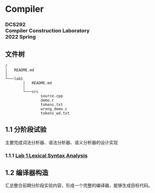 # Compiler
### DCS292<br>Compiler Construction Laboratory<br>2022 Spring

## 文件树

```
/
│   README.md
│
└───lab1
        │   README.md
        │
        └───src
                source.cpp
                demo.c
                tokens.txt
                wrong_demo.c
                tokens_wd.txt
```

## **1.1 分阶段试验**

主要完成词法分析器、语法分析器、语义分析器的设计实现

### 1.1.1 [Lab 1 Lexical Syntax Analysis](https://github.com/lzzmm/Compiler/tree/main/lab1)

## **1.2 编译器构造**

汇总整合前期分阶段实验内容，形成一个完整的编译器，能够生成目标代码。

